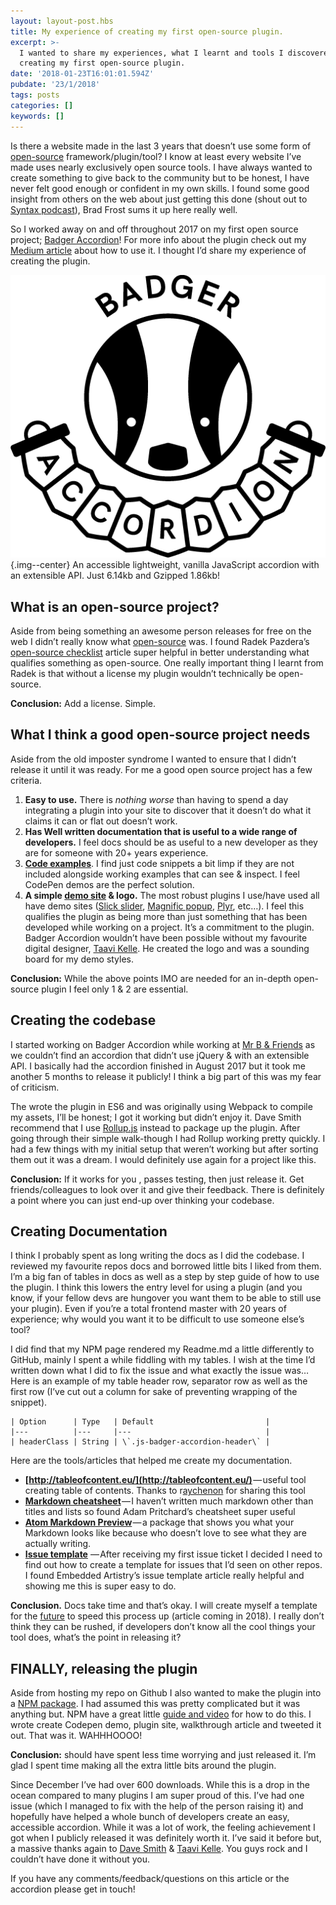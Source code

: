 ```yaml
---
layout: layout-post.hbs
title: My experience of creating my first open-source plugin.
excerpt: >-
  I wanted to share my experiences, what I learnt and tools I discovered while
  creating my first open-source plugin.
date: '2018-01-23T16:01:01.594Z'
pubdate: '23/1/2018'
tags: posts
categories: []
keywords: []
---
```


Is there a website made in the last 3 years that doesn’t use some form of [open-source](http://www.wpbeginner.com/glossary/open-source/) framework/plugin/tool? I know at least every website I’ve made uses nearly exclusively open source tools. I have always wanted to create something to give back to the community but to be honest, I have never felt good enough or confident in my own skills. I found some good insight from others on the web about just getting this done (shout out to [Syntax podcast](https://syntax.fm/)), Brad Frost sums it up here really well.

So I worked away on and off throughout 2017 on my first open source project; [Badger Accordion](http://ba.northernbadger.co.uk)! For more info about the plugin check out my [Medium article](https://medium.com/@stuartjnelson/badger-accordion-an-accessible-light-weight-vanilla-javascript-accordion-with-an-extensible-api-a34128922822) about how to use it. I thought I’d share my experience of creating the plugin.

![An accessible lightweight, vanilla JavaScript accordion with an extensible API. Just 6.14kb and Gzipped 1.86kb!](/assets/img/1__qhqhlH9ej4PikT3tpUp6fQ.png){.img--center}
An accessible lightweight, vanilla JavaScript accordion with an extensible API. Just 6.14kb and Gzipped 1.86kb!

## What is an open-source project?

Aside from being something an awesome person releases for free on the web I didn’t really know what [open-source](https://hackernoon.com/tagged/open-source) was. I found Radek Pazdera’s [open-source checklist](http://radek.io/2015/11/23/release-checklist/) article super helpful in better understanding what qualifies something as open-source. One really important thing I learnt from Radek is that without a license my plugin wouldn’t technically be open-source.

**Conclusion:** Add a license. Simple.

## What I think a good open-source project needs

Aside from the old imposter syndrome I wanted to ensure that I didn’t release it until it was ready. For me a good open source project has a few criteria.

1.  <b>Easy to use.</b> There is _nothing worse_ than having to spend a day integrating a plugin into your site to discover that it doesn’t do what it claims it can or flat out doesn’t work.
2.  <b>Has Well written documentation that is useful to a wide range of developers.</b> I feel docs should be as useful to a new developer as they are for someone with 20+ years experience.
3.  <b>[Code examples](https://codepen.io/stuartjnelson/pen/WZpxqY)</b>. I find just code snippets a bit limp if they are not included alongside working examples that can see & inspect. I feel CodePen demos are the perfect solution.
4.  <b>A simple [demo site](http://ba.northernbadger.co.uk) & logo.</b> The most robust plugins I use/have used all have demo sites ([Slick slider](http://kenwheeler.github.io/slick/), [Magnific popup](http://dimsemenov.com/plugins/magnific-popup/), [Plyr](https://plyr.io/), etc…). I feel this qualifies the plugin as being more than just something that has been developed while working on a project. It’s a commitment to the plugin. Badger Accordion wouldn’t have been possible without my favourite digital designer, [Taavi Kelle](http://taavetkelle.co.uk/). He created the logo and was a sounding board for my demo styles.

**Conclusion:** While the above points IMO are needed for an in-depth open-source plugin I feel only 1 & 2 are essential.

## Creating the codebase

I started working on Badger Accordion while working at [Mr B & Friends](http://mrbandfriends.co.uk) as we couldn’t find an accordion that didn’t use jQuery & with an extensible API. I basically had the accordion finished in August 2017 but it took me another 5 months to release it publicly! I think a big part of this was my fear of criticism.

The wrote the plugin in ES6 and was originally using Webpack to compile my assets, I’ll be honest; I got it working but didn’t enjoy it. Dave Smith recommend that I use [Rollup.js](https://rollupjs.org/) instead to package up the plugin. After going through their simple walk-though I had Rollup working pretty quickly. I had a few things with my initial setup that weren’t working but after sorting them out it was a dream. I would definitely use again for a project like this.

**Conclusion:** If it works for you , passes testing, then just release it. Get friends/colleagues to look over it and give their feedback. There is definitely a point where you can just end-up over thinking your codebase.

## Creating Documentation

I think I probably spent as long writing the docs as I did the codebase. I reviewed my favourite repos docs and borrowed little bits I liked from them. I’m a big fan of tables in docs as well as a step by step guide of how to use the plugin. I think this lowers the entry level for using a plugin (and you know, if your fellow devs are hungover you want them to be able to still use your plugin). Even if you’re a total frontend master with 20 years of experience; why would you want it to be difficult to use someone else’s tool?

I did find that my NPM page rendered my Readme.md a little differently to GitHub, mainly I spent a while fiddling with my tables. I wish at the time I’d written down what I did to fix the issue and what exactly the issue was… Here is an example of my table header row, separator row as well as the first row (I’ve cut out a column for sake of preventing wrapping of the snippet).

```
| Option      | Type   | Default                         |
|---          |---     |---                              |
| headerClass | String | \`.js-badger-accordion-header\` |
```

Here are the tools/articles that helped me create my documentation.

*   <b>[http://tableofcontent.eu/](http://tableofcontent.eu/)</b> — useful tool creating table of contents. Thanks to r[aychenon](https://github.com/raychenon) for sharing this tool
*   <b>[Markdown cheatsheet](https://github.com/adam-p/markdown-here/wiki/Markdown-Cheatsheet)</b> — I haven’t written much markdown other than titles and lists so found Adam Pritchard’s cheatsheet super useful
*   <b>[Atom Markdown Preview](https://atom.io/packages/markdown-preview)</b> — a package that shows you what your Markdown looks like because who doesn’t love to see what they are actually writing.
*   <b>[Issue template](https://embeddedartistry.com/blog/2017/8/18/a-github-issue-template-for-your-projects)</b> — After receiving my first issue ticket I decided I need to find out how to create a template for issues that I’d seen on other repos. I found Embedded Artistry’s issue template article really helpful and showing me this is super easy to do.

**Conclusion.** Docs take time and that’s okay. I will create myself a template for the [future](https://hackernoon.com/tagged/future) to speed this process up (article coming in 2018). I really don’t think they can be rushed, if developers don’t know all the cool things your tool does, what’s the point in releasing it?

## FINALLY, releasing the plugin

Aside from hosting my repo on Github I also wanted to make the plugin into a [NPM package](http://npmjs.com/package/badger-accordion). I had assumed this was pretty complicated but it was anything but. NPM have a great little [guide and video](https://docs.npmjs.com/getting-started/publishing-npm-packages) for how to do this. I wrote create Codepen demo, plugin site, walkthrough article and tweeted it out. That was it. WAHHHOOOO!

**Conclusion:** should have spent less time worrying and just released it. I’m glad I spent time making all the extra little bits around the plugin.

Since December I’ve had over 600 downloads. While this is a drop in the ocean compared to many plugins I am super proud of this. I’ve had one issue (which I managed to fix with the help of the person raising it) and hopefully have helped a whole bunch of developers create an easy, accessible accordion. While it was a lot of work, the feeling achievement I got when I publicly released it was definitely worth it. I’ve said it before but, a massive thanks again to [Dave Smith](https://aheadcreative.co.uk/) & [Taavi Kelle](http://taavetkelle.co.uk). You guys rock and I couldn’t have done it without you.

If you have any comments/feedback/questions on this article or the accordion please get in touch!
